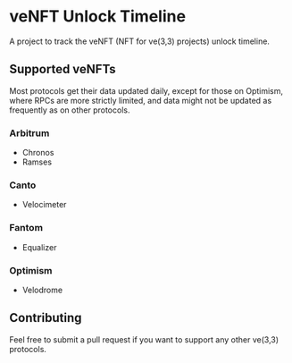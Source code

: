 # veNFT Unlock Timeline

A project to track the veNFT (NFT for ve(3,3) projects) unlock timeline.

## Supported veNFTs

Most protocols get their data updated daily, except for those on Optimism, where RPCs are more strictly limited, and data might not be updated as frequently as on other protocols.

### Arbitrum

- Chronos
- Ramses

### Canto

- Velocimeter

### Fantom

- Equalizer

### Optimism

- Velodrome

## Contributing

Feel free to submit a pull request if you want to support any other ve(3,3) protocols.

